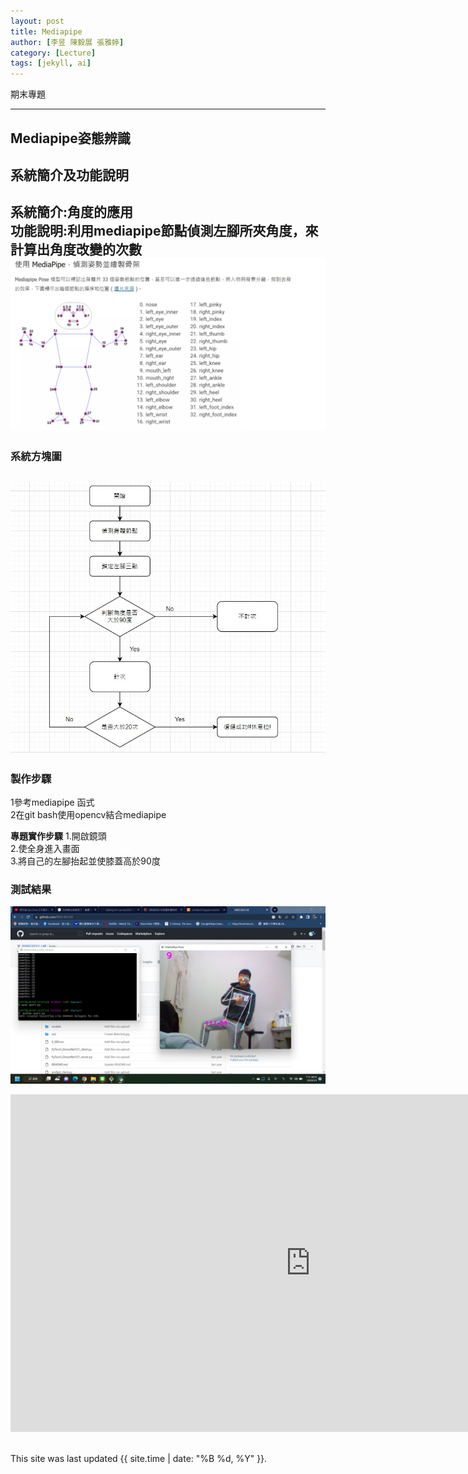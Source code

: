 ```yaml
---
layout: post
title: Mediapipe
author: [李昱 陳毅展 張雅婷]
category: [Lecture]
tags: [jekyll, ai]
---
```


期末專題

---
## Mediapipe姿態辨識

## 系統簡介及功能說明
系統簡介:角度的應用   <br>
功能說明:利用mediapipe節點偵測左腳所夾角度，來計算出角度改變的次數   <br>
![](https://github.com/JULIA1021/AI-course/blob/gh-pages/images/2.jpg?raw==true)
---
### 系統方塊圖
![](https://github.com/JULIA1021/AI-course/blob/gh-pages/images/3.jpg?raw==true)
---
### 製作步驟
1參考mediapipe 函式<br>
2在git bash使用opencv結合mediapipe<br>


**專題實作步驟**
1.開啟鏡頭<br>
2.使全身進入畫面<br>
3.將自己的左腳抬起並使膝蓋高於90度<br>
### 測試結果
![](https://github.com/JULIA1021/AI-course/blob/gh-pages/images/1.jpg?raw==true)

<iframe width="960" height="540" src="https://youtube.com/shorts/NbBt8I_7Q9k?feature=share" title="Mediapipe" frameborder="0" allow="accelerometer; autoplay; clipboard-write; encrypted-media; gyroscope; picture-in-picture" allowfullscreen></iframe>


<br />
<br />

This site was last updated {{ site.time | date: "%B %d, %Y" }}.
